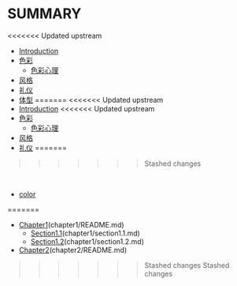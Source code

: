 # SUMMARY

\<\<\<\<\<\<\< Updated upstream
* [Introduction][1]
* [色彩][2]
  * [色彩心理][3]
* [风格][4]
* [礼仪][5]
* [体型][6]
=======
\<\<\<\<\<\<\< Updated upstream
* [Introduction][7]
\<\<\<\<\<\<\< Updated upstream
* [色彩]()
  * [色彩心理][9]
* [风格][10]
* [礼仪][11]
=======
> > > > > > > Stashed changes

 

* [color][12]


=======
* [Chapter1]()(chapter1/README.md)
  * [Section1.1]()(chapter1/section1.1.md)
  * [Section1.2]()(chapter1/section1.2.md)
* [Chapter2]()(chapter2/README.md)
> > > > > > > Stashed changes
> > > > > > > Stashed changes

[1]:	README.md
[2]:	100_color.md
[3]:	01.1color.md/01_color.md
[4]:	style.md
[5]:	03_attitude.md
[6]:	04_type.md
[7]:	README.md
[9]:	01.1color.md/01_color.md
[10]:	style.md
[11]:	03_attitude.md
[12]:	color.md.md
